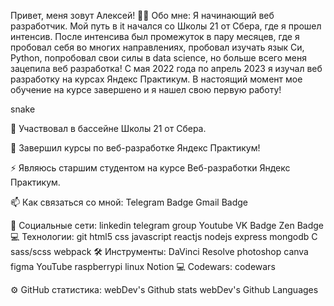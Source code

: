 Привет, меня зовут Алексей!
👨‍💻 Обо мне:
Я начинающий веб разработчик. Мой путь в it начался со Школы 21 от Сбера, где я прошел интенсив. После интенсива был промежуток в пару месяцев, где я пробовал себя во многих направлениях, пробовал изучать язык Си, Python, попробовал свои силы в data science, но больше всего меня зацепила веб разработка! С мая 2022 года по апрель 2023 я изучал веб разработку на курсах Яндекс Практикум. В настоящий момент мое обучение на курсе завершено и я нашел свою первую работу!

snake

🔭 Участвовал в бассейне Школы 21 от Сбера.

🌱 Завершил курсы по веб-разработке Яндекс Практикум!

⚡ Являюсь старшим студентом на курсе Веб-разработки Яндекс Практикум.

📫 Как связаться со мной: Telegram Badge Gmail Badge

🤝 Социальные сети:
linkedin telegram group Youtube VK Badge Zen Badge
💻 Технологии:
git  html5  css  javascript  reactjs  nodejs  express  mongodb  C  sass/scss  webpack
🛠 Инструменты:
DaVinci Resolve  photoshop  canva  figma  YouTube  raspberrypi  linux  Notion
💻 Codewars:
codewars

⚙️ GitHub статистика:
webDev's Github stats	webDev's Github Languages